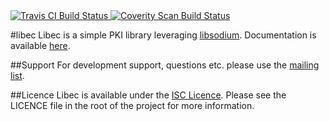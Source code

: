 
<a href="https://travis-ci.org/erayd/libec">
  <img alt="Travis CI Build Status" src="https://api.travis-ci.org/erayd/libec.svg"/>
</a>
<a href="https://scan.coverity.com/projects/4885">
  <img alt="Coverity Scan Build Status" src="https://scan.coverity.com/projects/4885/badge.svg"/>
</a>

#libec
Libec is a simple PKI library leveraging [libsodium](https://github.com/jedisct1/libsodium).
Documentation is available [here](http://erayd.gitbooks.io/libec-doc/).

##Support
For development support, questions etc. please use the [mailing list](https://groups.google.com/a/erayd.net/forum/#!forum/libec).

##Licence
Libec is available under the [ISC Licence](http://en.wikipedia.org/wiki/ISC_license). Please see the LICENCE file in the root of the project for more information.
